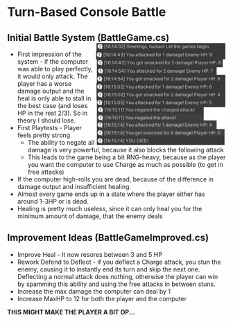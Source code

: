 # Turn-Based Console Battle

## Initial Battle System (BattleGame.cs) <img style="float:right" src="ComputerRNG.png" alt="perfectRng" width="300"/>
* First impression of the system - if the computer was able to play perfectly, it would only attack. The player has a worse damage output and the heal is only able to stall in the best case (and loses HP in the rest 2/3). So in theory I should lose. 
* First Playtests - Player feels pretty strong
    * The ability to negate all damage is very powerful, because it also blocks the following attack
    * This leads to the game being a bit RNG-heavy, because as the player you want the computer to use Charge as much as possible (to get in free attacks)
* If the computer high-rolls you are dead, because of the difference in damage output and insufficient healing. 
* Almost every game ends up in a state where the player either has around 1-3HP or is dead.
* Healing is pretty much useless, since it can only heal you for the minimum amount of damage, that the enemy deals


## Improvement Ideas (BattleGameImproved.cs)
* Improve Heal - It now resores between 3 and 5 HP
* Rework Defend to Deflect - if you deflect a Charge attack, you stun the enemy, causing it to instantly end its turn and skip the next one. Deflecting a normal attack does nothing, otherwise the player can win by spamming this ability and using the free attacks in between stuns.
* Increase the max damage the computer can deal by 1
* Increase MaxHP to 12 for both the player and the computer



<b>THIS MIGHT MAKE THE PLAYER A BIT OP...</b>




